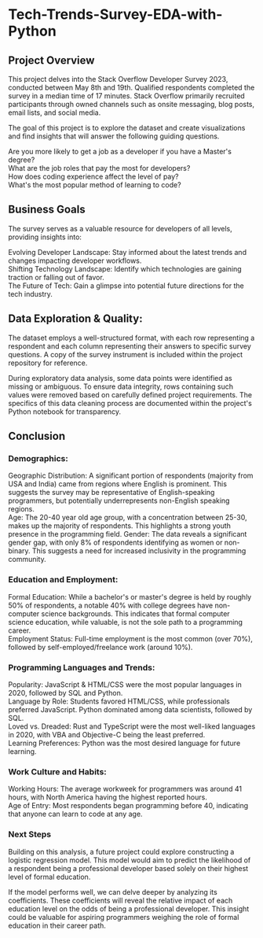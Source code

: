 # Tech-Trends-Survey-EDA-with-Python

## Project Overview
This project delves into the Stack Overflow Developer Survey 2023, conducted between May 8th and 19th.  Qualified respondents completed the survey in a median time of 17 minutes.  Stack Overflow primarily recruited participants through owned channels such as onsite messaging, blog posts, email lists, and social media.

The goal of this project is to explore the dataset and create visualizations and find insights that will answer the following guiding questions.

Are you more likely to get a job as a developer if you have a Master's degree?</br>
What are the job roles that pay the most for developers?</br>
How does coding experience affect the level of pay?</br>
What's the most popular method of learning to code?

## Business Goals
The survey serves as a valuable resource for developers of all levels, providing insights into:

Evolving Developer Landscape: Stay informed about the latest trends and changes impacting developer workflows.</br>
Shifting Technology Landscape: Identify which technologies are gaining traction or falling out of favor.</br>
The Future of Tech: Gain a glimpse into potential future directions for the tech industry.</br>

## Data Exploration & Quality:
The dataset employs a well-structured format, with each row representing a respondent and each column representing their answers to specific survey questions.  A copy of the survey instrument is included within the project repository for reference.

During exploratory data analysis, some data points were identified as missing or ambiguous.  To ensure data integrity, rows containing such values were removed based on carefully defined project requirements.  The specifics of this data cleaning process are documented within the project's Python notebook for transparency.

## Conclusion 
### Demographics:

Geographic Distribution: A significant portion of respondents (majority from USA and India) came from regions where English is prominent. This suggests the survey may be representative of English-speaking programmers, but potentially underrepresents non-English speaking regions.</br>
Age: The 20-40 year old age group, with a concentration between 25-30, makes up the majority of respondents. This highlights a strong youth presence in the programming field.
Gender: The data reveals a significant gender gap, with only 8% of respondents identifying as women or non-binary. This suggests a need for increased inclusivity in the programming community.

### Education and Employment:

Formal Education: While a bachelor's or master's degree is held by roughly 50% of respondents, a notable 40% with college degrees have non-computer science backgrounds. This indicates that formal computer science education, while valuable, is not the sole path to a programming career.</br>
Employment Status: Full-time employment is the most common (over 70%), followed by self-employed/freelance work (around 10%).

### Programming Languages and Trends:

Popularity: JavaScript & HTML/CSS were the most popular languages in 2020, followed by SQL and Python.</br>
Language by Role: Students favored HTML/CSS, while professionals preferred JavaScript. Python dominated among data scientists, followed by SQL.</br>
Loved vs. Dreaded: Rust and TypeScript were the most well-liked languages in 2020, with VBA and Objective-C being the least preferred.</br>
Learning Preferences: Python was the most desired language for future learning.

### Work Culture and Habits:

Working Hours: The average workweek for programmers was around 41 hours, with North America having the highest reported hours.</br>
Age of Entry: Most respondents began programming before 40, indicating that anyone can learn to code at any age.

### Next Steps
Building on this analysis, a future project could explore constructing a logistic regression model. This model would aim to predict the likelihood of a respondent being a professional developer based solely on their highest level of formal education.

If the model performs well, we can delve deeper by analyzing its coefficients. These coefficients will reveal the relative impact of each education level on the odds of being a professional developer. This insight could be valuable for aspiring programmers weighing the role of formal education in their career path.
